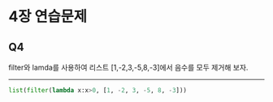 # 4장 연습문제
## Q4
filter와 lamda를 사용하여 리스트 [1,-2,3,-5,8,-3]에서 음수를 모두 제거해 보자.

---
```python
list(filter(lambda x:x>0, [1, -2, 3, -5, 8, -3]))
```